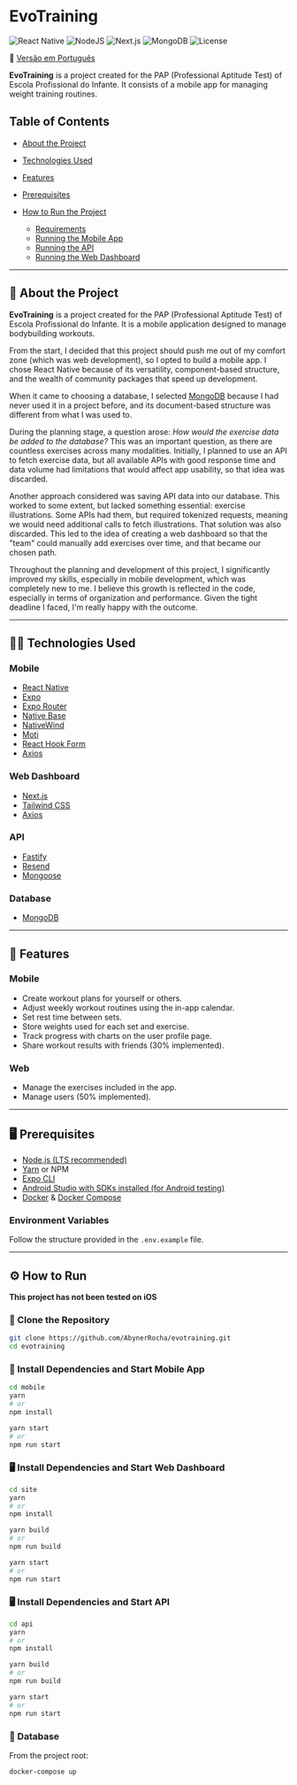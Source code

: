 # EvoTraining

![React Native](https://img.shields.io/badge/React%20Native-v0.72.06-blue)
![NodeJS](https://img.shields.io/badge/Node.js-v18.0.0-green?logo=node.js\&logoColor=white)
![Next.js](https://img.shields.io/badge/Next.js-v13.0.0-black?logo=next.js\&logoColor=white)
![MongoDB](https://img.shields.io/badge/MongoDB-v6.0.0-green?logo=mongodb\&logoColor=white)
![License](https://img.shields.io/badge/license-MIT-green)

🌟 [Versão em Português](https://github.com/AbynerRocha/evotraining/README.md)

**EvoTraining** is a project created for the PAP (Professional Aptitude Test) of Escola Profissional do Infante. It consists of a mobile app for managing weight training routines.

## Table of Contents

* [About the Project](#about-the-project)
* [Technologies Used](#technologies-used)
* [Features](#features)
* [Prerequisites](#prerequisites)
* [How to Run the Project](#how-to-run)

  * [Requirements](#how-to-run)
  * [Running the Mobile App](#running-the-mobile-app)
  * [Running the API](#running-the-api)
  * [Running the Web Dashboard](#running-the-web-dashboard)

---

## 🌟 About the Project

**EvoTraining** is a project created for the PAP (Professional Aptitude Test) of Escola Profissional do Infante. It is a mobile application designed to manage bodybuilding workouts.

From the start, I decided that this project should push me out of my comfort zone (which was web development), so I opted to build a mobile app. I chose React Native because of its versatility, component-based structure, and the wealth of community packages that speed up development.

When it came to choosing a database, I selected [MongoDB](https://mongodb.com) because I had never used it in a project before, and its document-based structure was different from what I was used to.

During the planning stage, a question arose: *How would the exercise data be added to the database?* This was an important question, as there are countless exercises across many modalities. Initially, I planned to use an API to fetch exercise data, but all available APIs with good response time and data volume had limitations that would affect app usability, so that idea was discarded.

Another approach considered was saving API data into our database. This worked to some extent, but lacked something essential: exercise illustrations. Some APIs had them, but required tokenized requests, meaning we would need additional calls to fetch illustrations. That solution was also discarded. This led to the idea of creating a web dashboard so that the "team" could manually add exercises over time, and that became our chosen path.

Throughout the planning and development of this project, I significantly improved my skills, especially in mobile development, which was completely new to me. I believe this growth is reflected in the code, especially in terms of organization and performance. Given the tight deadline I faced, I'm really happy with the outcome.

---

## 🧑‍💻 Technologies Used

### Mobile

* [React Native](https://reactnative.dev/)
* [Expo](https://expo.dev/)
* [Expo Router](https://docs.expo.dev/router/introduction/)
* [Native Base](https://nativebase.io/)
* [NativeWind](https://www.nativewind.dev/)
* [Moti](https://moti.fyi/)
* [React Hook Form](https://react-hook-form.com/)
* [Axios](https://axios-http.com/)

### Web Dashboard

* [Next.js](https://nextjs.org/)
* [Tailwind CSS](https://tailwindcss.com/)
* [Axios](https://axios-http.com/)

### API

* [Fastify](https://fastify.dev/)
* [Resend](https://resend.com/)
* [Mongoose](https://mongoosejs.com)

### Database

* [MongoDB](https://www.mongodb.com/)

---

## 📱 Features

### Mobile

* Create workout plans for yourself or others.
* Adjust weekly workout routines using the in-app calendar.
* Set rest time between sets.
* Store weights used for each set and exercise.
* Track progress with charts on the user profile page.
* Share workout results with friends (30% implemented).

### Web

* Manage the exercises included in the app.
* Manage users (50% implemented).

---

## 🖥️ Prerequisites

* [Node.js (LTS recommended)](https://nodejs.org/)
* [Yarn](https://yarnpkg.com/) or NPM
* [Expo CLI](https://expo.dev/)
* [Android Studio with SDKs installed (for Android testing)](https://developer.android.com/studio)
* [Docker](https://www.docker.com/) & [Docker Compose](https://docs.docker.com/compose/)

### Environment Variables

Follow the structure provided in the `.env.example` file.

---

## ⚙️ How to Run

**This project has not been tested on iOS**

### 📁 Clone the Repository

```bash
git clone https://github.com/AbynerRocha/evotraining.git
cd evotraining
```

### 📱 Install Dependencies and Start Mobile App

```bash
cd mobile
yarn
# or
npm install

yarn start
# or
npm run start
```

### 🖥️ Install Dependencies and Start Web Dashboard

```bash
cd site
yarn
# or
npm install

yarn build
# or
npm run build

yarn start
# or
npm run start
```

### 🖥️ Install Dependencies and Start API

```bash
cd api
yarn
# or
npm install

yarn build
# or
npm run build

yarn start
# or
npm run start
```

### 🎲 Database

From the project root:

```bash
docker-compose up
```

